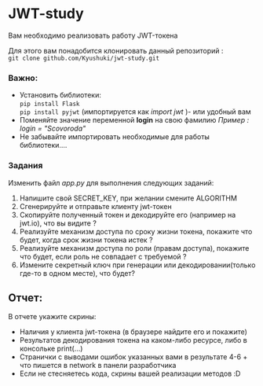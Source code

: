 # JWT-study

Вам необходимо реализовать работу JWT-токена     

Для этого вам понадобится клонировать данный репозиторий :          
```git clone github.com/Kyushuki/jwt-study.git ```        

### Важно:

- Установить библиотеки:            
``` pip install Flask ```           
``` pip install pyjwt ``` (импортируется как _import jwt_ )- или удобный вам 
- Поменяйте значение переменной __login__ на свою фамилию _Пример : login = "Scovoroda"_
- Не забывайте импортировать необходимые для работы библиотеки....
### Задания
Изменить файл _app.py_ для выполнения следующих заданий:   
1. Напишите свой SECRET_KEY, при желании смените ALGORITHM
2. Сгенерируйте и отправьте клиенту jwt-токен
3. Скопируйте полученный токен и декодируйте его (например на jwt.io), что вы видите ? 
4. Реализуйте механизм доступа по сроку жизни токена, покажите что будет, когда срок жизни токена истек ? 
5. Реализуйте механизм доступа по роли (правам доступа), покажите что будет, если роль не совпадает с требуемой ?
6. Измените секретный ключ при генерации или декодировании(только где-то в одном месте), что будет?             
## Отчет:
В отчете укажите скрины:
- Наличия у клиента jwt-токена (в браузере найдите его и покажите)
- Результатов декодирования токена на каком-либо ресурсе, либо в консольке print(...) 
- Странички с выводами ошибок указанных вами в результате 4-6 + что пишется в network в панели разработчика
- Если не стесняетесь кода, скрины вашей реализации методов :D